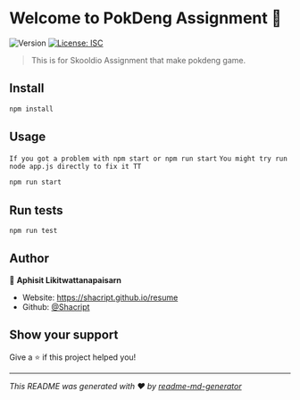 # Welcome to PokDeng Assignment 👋

![Version](https://img.shields.io/badge/version-1.0.0-blue.svg?cacheSeconds=2592000)
[![License: ISC](https://img.shields.io/badge/License-ISC-yellow.svg)](#)

> This is for Skooldio Assignment that make pokdeng game.

## Install

```sh
npm install
```

## Usage

`If you got a problem with npm start or npm run start`
`You might try run node app.js directly to fix it TT`

```sh
npm run start
```

## Run tests

```sh
npm run test
```

## Author

👤 **Aphisit Likitwattanapaisarn**

- Website: https://shacript.github.io/resume
- Github: [@Shacript](https://github.com/Shacript)

## Show your support

Give a ⭐️ if this project helped you!

---

_This README was generated with ❤️ by [readme-md-generator](https://github.com/kefranabg/readme-md-generator)_
